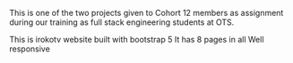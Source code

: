 This is one of the two projects given to Cohort 12 members as assignment during our training as full stack engineering students at OTS.

This is irokotv website built with bootstrap 5
It has 8 pages in all
Well responsive